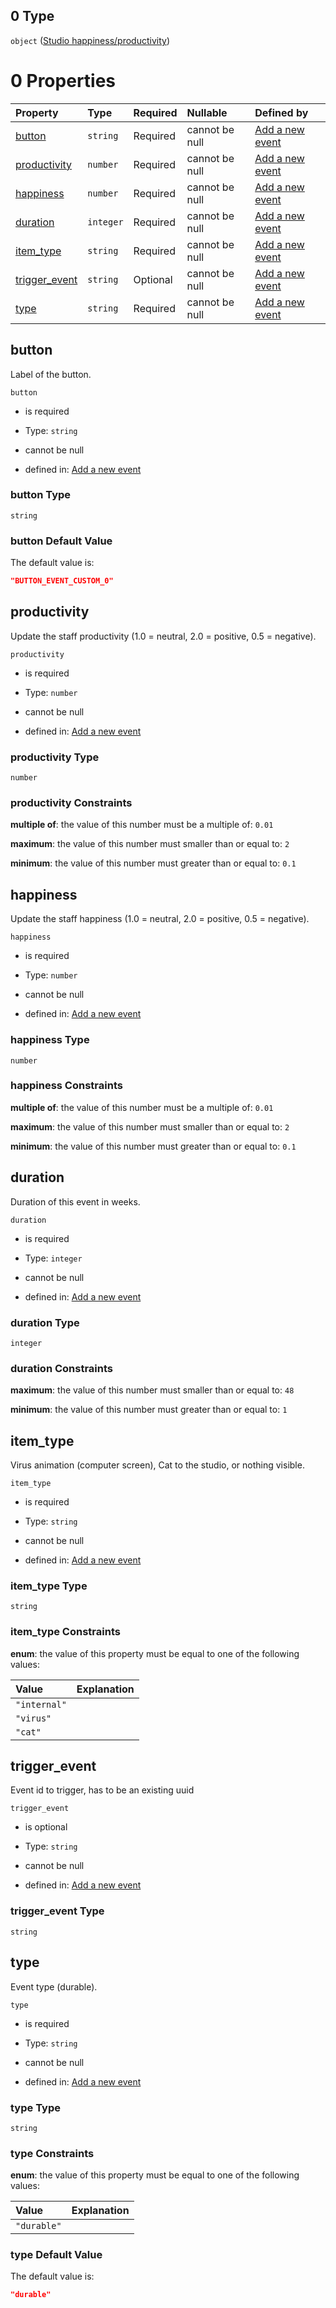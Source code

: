 ## 0 Type

`object` ([Studio happiness/productivity](add-event-anyof-scheduled-event-properties-actions-items-anyof-studio-happinessproductivity.md))

# 0 Properties

| Property                         | Type      | Required | Nullable       | Defined by                                                                                                                                                                                                                     |
| :------------------------------- | :-------- | :------- | :------------- | :----------------------------------------------------------------------------------------------------------------------------------------------------------------------------------------------------------------------------- |
| [button](#button)                | `string`  | Required | cannot be null | [Add a new event](add-event-anyof-scheduled-event-properties-actions-items-anyof-studio-happinessproductivity-properties-button.md "add-event.json#/anyOf/1/properties/actions/items/anyOf/0/properties/button")               |
| [productivity](#productivity)    | `number`  | Required | cannot be null | [Add a new event](add-event-anyof-scheduled-event-properties-actions-items-anyof-studio-happinessproductivity-properties-productivity.md "add-event.json#/anyOf/1/properties/actions/items/anyOf/0/properties/productivity")   |
| [happiness](#happiness)          | `number`  | Required | cannot be null | [Add a new event](add-event-anyof-scheduled-event-properties-actions-items-anyof-studio-happinessproductivity-properties-happiness.md "add-event.json#/anyOf/1/properties/actions/items/anyOf/0/properties/happiness")         |
| [duration](#duration)            | `integer` | Required | cannot be null | [Add a new event](add-event-anyof-scheduled-event-properties-actions-items-anyof-studio-happinessproductivity-properties-duration.md "add-event.json#/anyOf/1/properties/actions/items/anyOf/0/properties/duration")           |
| [item\_type](#item_type)         | `string`  | Required | cannot be null | [Add a new event](add-event-anyof-scheduled-event-properties-actions-items-anyof-studio-happinessproductivity-properties-item_type.md "add-event.json#/anyOf/1/properties/actions/items/anyOf/0/properties/item_type")         |
| [trigger\_event](#trigger_event) | `string`  | Optional | cannot be null | [Add a new event](add-event-anyof-scheduled-event-properties-actions-items-anyof-studio-happinessproductivity-properties-trigger_event.md "add-event.json#/anyOf/1/properties/actions/items/anyOf/0/properties/trigger_event") |
| [type](#type)                    | `string`  | Required | cannot be null | [Add a new event](add-event-anyof-scheduled-event-properties-actions-items-anyof-studio-happinessproductivity-properties-type.md "add-event.json#/anyOf/1/properties/actions/items/anyOf/0/properties/type")                   |

## button

Label of the button.

`button`

*   is required

*   Type: `string`

*   cannot be null

*   defined in: [Add a new event](add-event-anyof-scheduled-event-properties-actions-items-anyof-studio-happinessproductivity-properties-button.md "add-event.json#/anyOf/1/properties/actions/items/anyOf/0/properties/button")

### button Type

`string`

### button Default Value

The default value is:

```json
"BUTTON_EVENT_CUSTOM_0"
```

## productivity

Update the staff productivity (1.0 = neutral, 2.0 = positive, 0.5 = negative).

`productivity`

*   is required

*   Type: `number`

*   cannot be null

*   defined in: [Add a new event](add-event-anyof-scheduled-event-properties-actions-items-anyof-studio-happinessproductivity-properties-productivity.md "add-event.json#/anyOf/1/properties/actions/items/anyOf/0/properties/productivity")

### productivity Type

`number`

### productivity Constraints

**multiple of**: the value of this number must be a multiple of: `0.01`

**maximum**: the value of this number must smaller than or equal to: `2`

**minimum**: the value of this number must greater than or equal to: `0.1`

## happiness

Update the staff happiness (1.0 = neutral, 2.0 = positive, 0.5 = negative).

`happiness`

*   is required

*   Type: `number`

*   cannot be null

*   defined in: [Add a new event](add-event-anyof-scheduled-event-properties-actions-items-anyof-studio-happinessproductivity-properties-happiness.md "add-event.json#/anyOf/1/properties/actions/items/anyOf/0/properties/happiness")

### happiness Type

`number`

### happiness Constraints

**multiple of**: the value of this number must be a multiple of: `0.01`

**maximum**: the value of this number must smaller than or equal to: `2`

**minimum**: the value of this number must greater than or equal to: `0.1`

## duration

Duration of this event in weeks.

`duration`

*   is required

*   Type: `integer`

*   cannot be null

*   defined in: [Add a new event](add-event-anyof-scheduled-event-properties-actions-items-anyof-studio-happinessproductivity-properties-duration.md "add-event.json#/anyOf/1/properties/actions/items/anyOf/0/properties/duration")

### duration Type

`integer`

### duration Constraints

**maximum**: the value of this number must smaller than or equal to: `48`

**minimum**: the value of this number must greater than or equal to: `1`

## item\_type

Virus animation (computer screen), Cat to the studio, or nothing visible.

`item_type`

*   is required

*   Type: `string`

*   cannot be null

*   defined in: [Add a new event](add-event-anyof-scheduled-event-properties-actions-items-anyof-studio-happinessproductivity-properties-item_type.md "add-event.json#/anyOf/1/properties/actions/items/anyOf/0/properties/item_type")

### item\_type Type

`string`

### item\_type Constraints

**enum**: the value of this property must be equal to one of the following values:

| Value        | Explanation |
| :----------- | :---------- |
| `"internal"` |             |
| `"virus"`    |             |
| `"cat"`      |             |

## trigger\_event

Event id to trigger, has to be an existing uuid

`trigger_event`

*   is optional

*   Type: `string`

*   cannot be null

*   defined in: [Add a new event](add-event-anyof-scheduled-event-properties-actions-items-anyof-studio-happinessproductivity-properties-trigger_event.md "add-event.json#/anyOf/1/properties/actions/items/anyOf/0/properties/trigger_event")

### trigger\_event Type

`string`

## type

Event type (durable).

`type`

*   is required

*   Type: `string`

*   cannot be null

*   defined in: [Add a new event](add-event-anyof-scheduled-event-properties-actions-items-anyof-studio-happinessproductivity-properties-type.md "add-event.json#/anyOf/1/properties/actions/items/anyOf/0/properties/type")

### type Type

`string`

### type Constraints

**enum**: the value of this property must be equal to one of the following values:

| Value       | Explanation |
| :---------- | :---------- |
| `"durable"` |             |

### type Default Value

The default value is:

```json
"durable"
```
